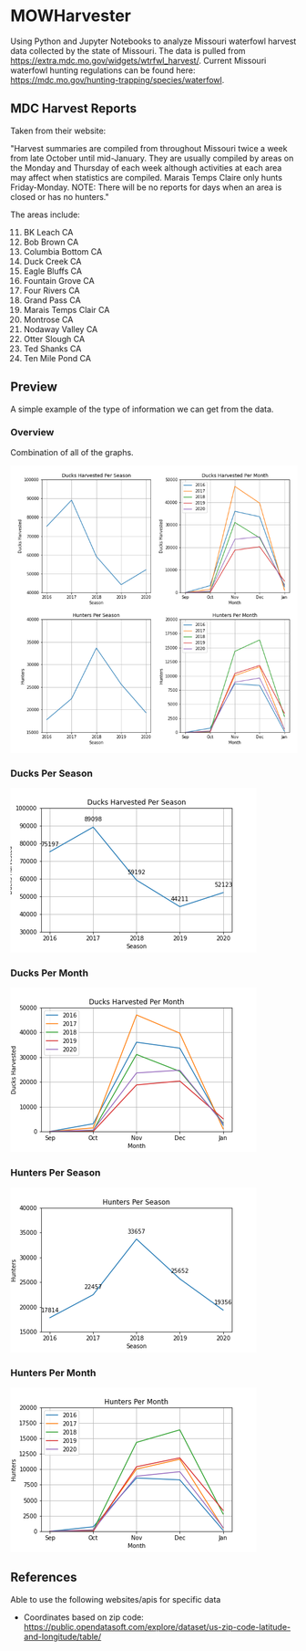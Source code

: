 # MOWHarvester
Using Python and Jupyter Notebooks to analyze Missouri waterfowl harvest data collected by the state of Missouri. The data is pulled from https://extra.mdc.mo.gov/widgets/wtrfwl_harvest/. Current Missouri waterfowl hunting regulations can be found here: https://mdc.mo.gov/hunting-trapping/species/waterfowl.

## MDC Harvest Reports
Taken from their website:

"Harvest summaries are compiled from throughout Missouri twice a week from late October until mid-January. They are usually compiled by areas on the Monday and Thursday of each week although activities at each area may affect when statistics are compiled. Marais Temps Claire only hunts Friday-Monday. NOTE: There will be no reports for days when an area is closed or has no hunters."

The areas include:

11. BK Leach CA
12. Bob Brown CA
13. Columbia Bottom CA
14. Duck Creek CA
15. Eagle Bluffs CA
16. Fountain Grove CA
17. Four Rivers CA
18. Grand Pass CA
19. Marais Temps Clair CA
21. Montrose CA
22. Nodaway Valley CA
23. Otter Slough CA
26. Ted Shanks CA
27. Ten Mile Pond CA

## Preview

A simple example of the type of information we can get from the data.

### Overview

Combination of all of the graphs.

![Hunters vs Ducks](media/graphs.png)

### Ducks Per Season

![Ducks per Season](media/ducks_per_season.png)

### Ducks Per Month

![Ducks per Month](media/ducks_per_month.png)

### Hunters Per Season

![Hunters per Season](media/hunters_per_season.png)

### Hunters Per Month

![Hunters per Month](media/hunters_per_month.png)

## References
Able to use the following websites/apis for specific data

* Coordinates based on zip code: https://public.opendatasoft.com/explore/dataset/us-zip-code-latitude-and-longitude/table/

